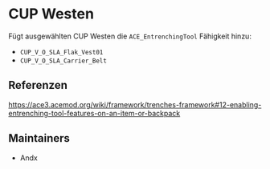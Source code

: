 # CUP Westen

Fügt ausgewählten CUP Westen die `ACE_EntrenchingTool` Fähigkeit hinzu:

- `CUP_V_O_SLA_Flak_Vest01`
- `CUP_V_O_SLA_Carrier_Belt`

## Referenzen

<https://ace3.acemod.org/wiki/framework/trenches-framework#12-enabling-entrenching-tool-features-on-an-item-or-backpack>

## Maintainers

- Andx
